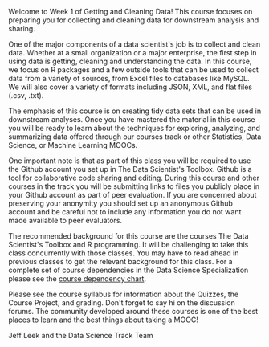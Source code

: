 Welcome to Week 1 of Getting and Cleaning Data! This course focuses on preparing you for collecting and cleaning data for downstream analysis and sharing.

One of the major components of a data scientist's job is to collect and clean data. Whether at a small organization or a major enterprise, the first step in using data is getting, cleaning and understanding the data. In this course, we focus on R packages and a few outside tools that can be used to collect data from a variety of sources, from Excel files to databases like MySQL. We will also cover a variety of formats including JSON, XML, and flat files (.csv, .txt).

The emphasis of this course is on creating tidy data sets that can be used in downstream analyses. Once you have mastered the material in this course you will be ready to learn about the techniques for exploring, analyzing, and summarizing data offered through our courses track or other Statistics, Data Science, or Machine Learning MOOCs.

One important note is that as part of this class you will be required to use the Github account you set up in The Data Scientist's Toolbox. Github is a tool for collaborative code sharing and editing. During this course and other courses in the track you will be submitting links to files you publicly place in your Github account as part of peer evaluation. If you are concerned about preserving your anonymity you should set up an anonymous Github account and be careful not to include any information you do not want made available to peer evaluators.

The recommended background for this course are the courses The Data Scientist's Toolbox and R programming. It will be challenging to take this class concurrently with those classes. You may have to read ahead in previous classes to get the relevant background for this class. For a complete set of course dependencies in the Data Science Specialization please see the [course dependency chart](https://d396qusza40orc.cloudfront.net/rprog/doc/JHDSS_CourseDependencies.pdf).

Please see the course syllabus for information about the Quizzes, the Course Project, and grading. Don't forget to say hi on the discussion forums. The community developed around these courses is one of the best places to learn and the best things about taking a MOOC!

Jeff Leek and the Data Science Track Team
